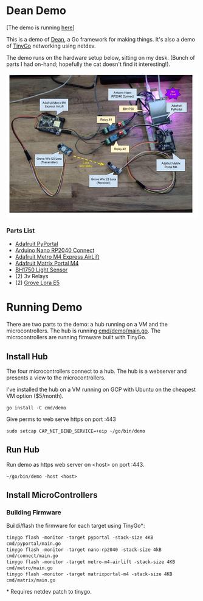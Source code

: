 # Dean Demo

[The demo is running [here](https://demo.merliot.net)]

This is a demo of [Dean](https://github.com/merliot/dean), a Go framework for making things.  It's also a demo of [TinyGo](https://tinygo.org") networking using netdev.

The demo runs on the hardware setup below, sitting on my desk.  (Bunch of parts I had on-hand; hopefully the cat doesn't find it interesting!).

![](images/desk_image.jpg)

### Parts List

* [Adafruit PyPortal](https://www.adafruit.com/product/4116)
* [Arduino Nano RP2040 Connect](https://docs.arduino.cc/hardware/nano-rp2040-connect)
* [Adafruit Metro M4 Express AirLift](https://www.adafruit.com/product/4000)
* [Adafruit Matrix Portal M4](https://learn.adafruit.com/adafruit-matrixportal-m4/overview)
* [BH1750 Light Sensor](https://www.instructables.com/BH1750-Digital-Light-Sensor/)
* (2) 3v Relays
* (2) [Grove Lora E5](https://www.seeedstudio.com/Grove-LoRa-E5-STM32WLE5JC-p-4867.html)

# Running Demo

There are two parts to the demo: a hub running on a VM and the microcontrollers.  The hub is running [cmd/demo/main.go](cmd/demo/main.go).  The microcontrollers are running firmware built with TinyGo.

## Install Hub

The four microcontrollers connect to a hub.  The hub is a webserver and presents a view to the microcontrollers.

I've installed the hub on a VM running on GCP with Ubuntu on the cheapest VM option ($5/month).

```
go install -C cmd/demo
```

Give perms to web serve https on port :443

```
sudo setcap CAP_NET_BIND_SERVICE=+eip ~/go/bin/demo
```

## Run Hub

Run demo as https web server on \<host\> on port :443.

```
~/go/bin/demo -host <host>
```

## Install MicroControllers

### Building Firmware

Buildi/flash the firmware for each target using TinyGo\*:

```
tinygo flash -monitor -target pyportal -stack-size 4KB cmd/pyportal/main.go
tinygo flash -monitor -target nano-rp2040 -stack-size 4kB cmd/connect/main.go
tinygo flash -monitor -target metro-m4-airlift -stack-size 4KB cmd/metro/main.go
tinygo flash -monitor -target matrixportal-m4 -stack-size 4KB cmd/matrix/main.go
```

\* Requires netdev patch to tinygo.
